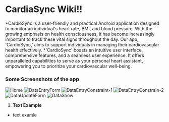 # CardiaSync Wiki!!

*CardioSync is a user-friendly and practical Android application designed to monitor an individual's heart rate, BMI, and blood pressure. With the growing emphasis on health consciousness, it has become increasingly important to track these vital signs throughout the day. Our app, 'CardioSync,' aims to support individuals in managing their cardiovascular health effectively.
*'CardioSync' boasts an intuitive user interface, comprehensive features, and a seamless user experience. It offers unparalleled capabilities to serve as your personal heart assistant, empowering you to prioritize your cardiovascular well-being.




### Some Screenshots of the app
![Home](https://github.com/joy07092/CardioSync/assets/126981963/52886ad5-7b29-4e2c-9f16-7cc1f2720e3d)
![DataEntryForm](https://github.com/joy07092/CardioSync/assets/126981963/82f4f302-a3f7-4d5c-8c34-8a9b84214225)
![DataEntryConstraint-1](https://github.com/joy07092/CardioSync/assets/126981963/b1b99684-7ccc-4962-90e1-6ba3aaebcd0e)
![DataEntryConstrain-2](https://github.com/joy07092/CardioSync/assets/126981963/0c8f6081-f80d-49de-9d2f-bd001c51384e)
![DataUpdateForm](https://github.com/joy07092/CardioSync/assets/126981963/a166f389-fd06-4926-8889-46cf0f15204e)
![DataShow](https://github.com/joy07092/CardioSync/assets/126981963/22b641fb-2f37-4b58-a692-cd916c40389e)

1. **Text Example**
* text examle

